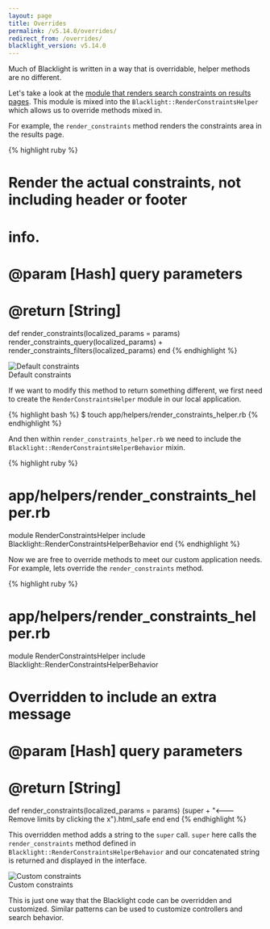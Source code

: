 ```yaml
---
layout: page
title: Overrides
permalink: /v5.14.0/overrides/
redirect_from: /overrides/
blacklight_version: v5.14.0
---
```


Much of Blacklight is written in a way that is overridable, helper methods are no different.

Let's take a look at the [module that renders search constraints on results pages](https://github.com/projectblacklight/blacklight/blob/v5.14.0/app/helpers/blacklight/render_constraints_helper_behavior.rb). This module is mixed into the `Blacklight::RenderConstraintsHelper` which allows us to override methods mixed in.

For example, the `render_constraints` method renders the constraints area in the results page.

{% highlight ruby %}
##
# Render the actual constraints, not including header or footer
# info.
#
# @param [Hash] query parameters
# @return [String]
def render_constraints(localized_params = params)
  render_constraints_query(localized_params) + render_constraints_filters(localized_params)
end
{% endhighlight %}

<div class='image-well'>
  <img src='/public/images/default-constraints.jpg' alt='Default constraints' />
  <div class='caption'>Default constraints</div>
</div>

If we want to modify this method to return something different, we first need to create the `RenderConstraintsHelper` module in our local application.

{% highlight bash %}
$ touch app/helpers/render_constraints_helper.rb
{% endhighlight %}

And then within `render_constraints_helper.rb` we need to include the `Blacklight::RenderConstraintsHelperBehavior` mixin.

{% highlight ruby %}
# app/helpers/render_constraints_helper.rb
module RenderConstraintsHelper
  include Blacklight::RenderConstraintsHelperBehavior
end
{% endhighlight %}

Now we are free to override methods to meet our custom application needs. For example, lets override the `render_constraints` method.

{% highlight ruby %}
# app/helpers/render_constraints_helper.rb
module RenderConstraintsHelper
  include Blacklight::RenderConstraintsHelperBehavior
  ##
  # Overridden to include an extra message
  #
  # @param [Hash] query parameters
  # @return [String]
  def render_constraints(localized_params = params)
   (super + "<--- Remove limits by clicking the x").html_safe
  end
end
{% endhighlight %}

This overridden method adds a string to the `super` call. `super` here calls the `render_constraints` method defined in `Blacklight::RenderConstraintsHelperBehavior` and our concatenated string is returned and displayed in the interface.

<div class='image-well'>
  <img src='/public/images/custom-constraints.jpg' alt='Custom constraints' />
  <div class='caption'>Custom constraints</div>
</div>

This is just one way that the Blacklight code can be overridden and customized. Similar patterns can be used to customize controllers and search behavior.
